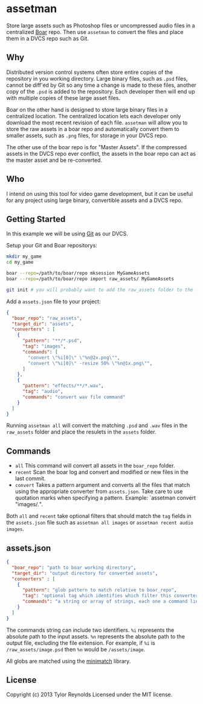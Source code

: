 # assetman

Store large assets such as Photoshop files or uncompressed audio files in a
centralized [Boar](https://code.google.com/p/boar/) repo. Then use `assetman`
to convert the files and place them in a DVCS repo such as Git.

## Why

Distributed version control systems often store entire copies of the repository
in you working directory. Large binary files, such as `.psd` files, cannot be diff'ed
by Git so any time a change is made to these files, another copy of the `.psd` is
added to the repository. Each developer then will end up with multiple copies
of these large asset files.

Boar on the other hand is designed to store large binary files in a centralized
location. The centralized location lets each developer only download the most
recent revision of each file. `assetman` will allow you to store the raw assets
in a boar repo and automatically convert them to smaller assets, such as `.png` files,
for storage in your DVCS repo.

The other use of the boar repo is for "Master Assets". If the compressed assets
in the DVCS repo ever conflict, the assets in the boar repo can act as the master
asset and be re-converted.

## Who

I intend on using this tool for video game development, but it can be useful
for any project using large binary, convertible assets and a DVCS repo.


## Getting Started
<!-- Install the module with: `npm install -g assetman` (Not actually in the npm repo yet). -->
In this example we will be using [Git](http://git-scm.com/) as our DVCS.

Setup your Git and Boar repositorys:

```bash
mkdir my_game
cd my_game

boar --repo=/path/to/boar/repo mksession MyGameAssets
boar --repo=/path/to/boar/repo import raw_assets/ MyGameAssets

git init # you will probably want to add the raw_assets folder to the .gitignore file
```

Add a `assets.json` file to your project:

```json
{
  "boar_repo": "raw_assets",
  "target_dir": "assets",
  "converters" : [
    {
      "pattern": "**/*.psd",
      "tag": "images",
      "commands": [
        "convert \"%i[0]\" \"%n@2x.png\"",
        "convert \"%i[0]\" -resize 50% \"%n@1x.png\"",
      ]
    },
    {
      "pattern": "effects/**/*.wav",
      "tag": "audio",
      "commands": "convert wav file command"
    }
  ]
}
```

Running `assetman all` will convert the matching `.psd` and `.wav` files in the 
`raw_assets` folder and place the resulets in the `assets` folder.

## Commands

* `all` This command will convert all assets in the `boar_repo` folder.
* `recent` Scan the boar log and convert and modified or new files in the last commit.
* `convert` Takes a pattern argument and converts all the files that match using
the appropriate converter from `assets.json`. Take care to use quotation marks when
specifying a pattern. Example: `assetman convert "images/*.*".

Both `all` and `recent` take optional filters that should match the `tag` fields
in the `assets.json` file such as `assetman all images` or `assetman recent audio images`.

## assets.json

```json
{
  "boar_repo": "path to boar working directory",
  "target_dir": "output directory for converted assets",
  "converters" : [
    {
      "pattern": "glob pattern to match relative to boar_repo",
      "tag": "optional tag which identifies which filter this converter belongs to",
      "commands": "a string or array of strings, each one a command line to to execute"
    }
  ]
}
```

The commands string can include two identifiers. `%i` represents the absolute path
to the input assets. `%n` represents the absolute path to the output file, 
excluding the file extension. For example, if `%i` is `/raw_assets/image.psd`
then `%n` would be `/assets/image`.

All globs are matched using the [minimatch](https://github.com/isaacs/minimatch)
library.

## License
Copyright (c) 2013 Tylor Reynolds
Licensed under the MIT license.
